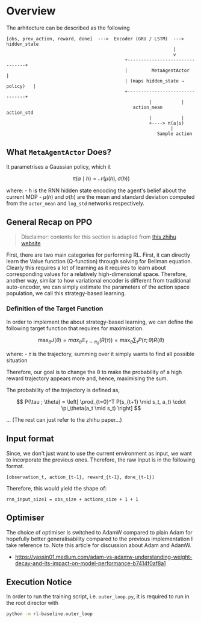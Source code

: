 # Overview

The arhitecture can be described as the following

```
[obs, prev_action, reward, done]  --->  Encoder (GRU / LSTM)  --->  hidden_state
                                                              |
                                                              v
                                            +--------------------------------+
                                            |         MetaAgentActor       |
                                            | (maps hidden_state → policy)   |
                                            +--------------------------------+
                                                     |           |
                                               action_mean     action_std
                                                     |           |
                                                     +----> π(a|s)
                                                             |
                                                        Sample action

```

## What `MetaAgentActor` Does?

It parametrises a Gaussian policy, which it 

$$
\pi(a \mid h) = \mathcal{N}(\mu(h), \sigma(h))
$$

where:
    - h is the RNN hidden state encoding the agent's belief about the current MDP
    - $\mu(h)$ and $\sigma(h)$ are the mean and standard deviation computed from the `actor_mean` and `log_std` networks respectively.


## General Recap on PPO

> Disclaimer: contents for this section is adapted from [this zhihu website](https://zhuanlan.zhihu.com/p/614115887)

First, there are two main categories for performing RL. First, it can directly learn the Value function (Q-function) through solving for Bellman equation. Clearly this requires a lot of learning as it requires to learn about corresponding values for a relatively high-dimensional space. Therefore, another way, similar to how variational encoder is different from traditional auto-encoder, we can simply estimate the parameters of the action space population, we call this strategy-based learning.

### Definition of the Target Function

In order to implement the about strategy-based learning, we can define the following target function that requires for maximisation.

$$
\max_{\theta}{J(\theta)} = max_{\theta} {\mathbb{E}_{\tau \sim \pi_\theta}(R(\tau))} = \max_\theta {\sum_\tau P(\tau; \theta) R(\theta)}
$$

where:
    - $\tau$ is the trajectory, summing over it simply wants to find all possible situation

Therefore, our goal is to change the θ to make the probability of a high reward trajectory appears more and, hence, maximising the sum.

The probability of the trajectory is defined as,

$$
P(\tau ; \theta) = \left[ \prod_{t=0}^T P(s_{t+1} \mid s_t, a_t) \cdot \pi_\theta(a_t \mid s_t) \right]
$$

... (The rest can just refer to the zhihu paper...)

## Input format

Since, we don't just want to use the current environment as input, we want to incorporate the previous ones. Therefore, the raw input is in the following format. 

```
[observation_t, action_{t-1}, reward_{t-1}, done_{t-1}]
```

Therefore, this would yield the shape of:

```
rnn_input_size1 = obs_size + actions_size + 1 + 1
```

## Optimiser

The choice of optimiser is switched to AdamW compared to plain Adam for hopefully better generalisability compared to the previous implementation I take reference to. Note this article for discussion about Adam and AdamW.
    
- https://yassin01.medium.com/adam-vs-adamw-understanding-weight-decay-and-its-impact-on-model-performance-b7414f0af8a1

## Execution Notice

In order to run the training script, i.e. `outer_loop.py`, it is required to run in the root director with 
```bash
python -m rl-baseline.outer_loop
```
